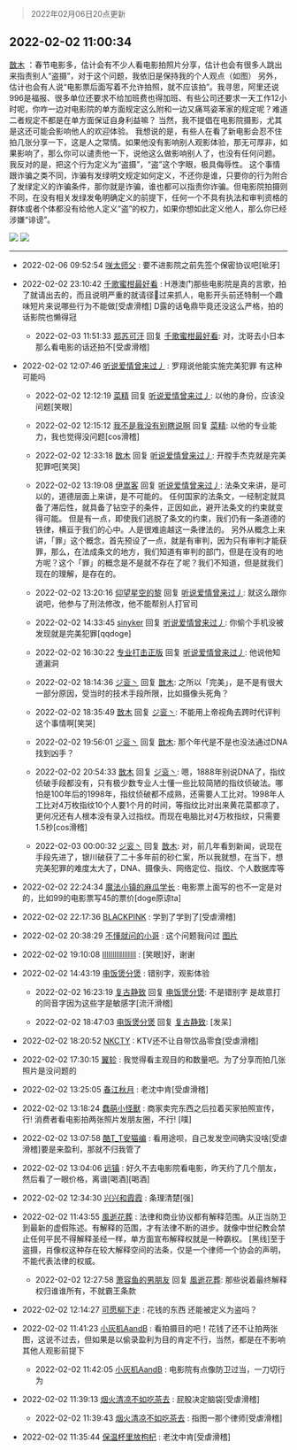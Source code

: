 > 2022年02月06日20点更新
<link rel="stylesheet" href="https://cdn.jsdelivr.net/gh/taotie6/sampleJSON@main/css/photo_show.css">
<meta name="referrer" content="no-referrer" />


 ## 2022-02-02 11:00:34 

 [㪚木](https://www.coolapk.com/feed/33257481?shareKey=N2JjODkwYTIyYzA1NjFmYTJiODk~) ：春节电影多，估计会有不少人看电影拍照片分享，估计也会有很多人跳出来指责别人“盗摄”，对于这个问题，我依旧是保持我的个人观点（如图）
另外，估计也会有人说“电影票后面写着不允许拍照，就不应该拍”。我寻思<!--break-->，阿里还说996是福报、很多单位还要求不给加班费也得加班、有些公司还要求一天工作12小时呢，你咋一边对电影院的单方面规定这么附和一边又痛骂姿苯家的规定呢？难道二者规定不都是在单方面保证自身利益嘛？
当然，我不提倡在电影院摄影，尤其是这还可能会影响他人的欢迎体验。
我想说的是，有些人在看了新电影会忍不住拍几张分享一下，这是人之常情。如果他没有影响别人观影体验，那无可厚非，如果影响了，那么你可以谴责他一下，说他这么做影响别人了，也没有任何问题。
我反对的是，把这个行为定义为“盗摄”，“盗”这个字眼，极具侮辱性。
这个事情跟诈骗之类不同，诈骗有发绿明文规定如何定义，不还你是谁，只要你的行为附合了发绿定义的诈骗条件，那你就是诈骗，谁也都可以指责你诈骗。但电影院拍摄则不同，在没有相关发绿发龟明确定义的前提下，任何一个不具有执法和审判资格的群体或者个体都没有给他人定义“盗”的权力，如果你想如此定义他人，那么你已经涉嫌“诽谤”。 

<div class="album">
<img class="img-item" src="http://image.coolapk.com/feed/2022/0202/10/1081091_7e98420f_0566_4991_122@1080x2683.png" />
<img class="img-item" src="http://image.coolapk.com/feed/2022/0202/10/1081091_f0bb83f6_0566_5002_134@1080x1084.png" />
</div>

 ------- 

- 2022-02-06 09:52:54 [咲太师父](uid=3915215) : 要不进影院之前先签个保密协议吧[呲牙] 

- 2022-02-02 23:10:42 [千歌蜜柑最好看](uid=1256624) : H港澳门那些电影院是真的言歌，拍了就请出去的，而且说明严重的就请径🍵过来抓人，电影开头前还特制一个趣味短片来说哪些行为不能做[受虐滑稽]
D露的话龟鼎毕竟还没这么严格，拍的话影院也懒得冠 

    - 2022-02-03 11:51:33 [郑苏可汗](uid=678781) 回复 [千歌蜜柑最好看](uid=1256624): 对，沈哥去小日本那么看电影的话还拍不[受虐滑稽] 

- 2022-02-02 12:07:46 [听说爱情曾来过丿](uid=3065143) : 罗翔说他能实施完美犯罪 有这种可能吗 

    - 2022-02-02 12:12:19 [菜精](uid=2075001) 回复 [听说爱情曾来过丿](uid=3065143): 以他的身份，应该没问题[笑眼] 

    - 2022-02-02 12:15:12 [我不是我没有别瞎说啊](uid=2231912) 回复 [菜精](uid=2075001): 以他的专业能力，我也觉得没问题[cos滑稽] 

    - 2022-02-02 12:33:18 [㪚木](uid=1081091) 回复 [听说爱情曾来过丿](uid=3065143): 开膛手杰克就是完美犯罪吧[笑哭] 

    - 2022-02-02 13:19:08 [伊嵩客](uid=1080769) 回复 [听说爱情曾来过丿](uid=3065143): 法条文来讲，是可以的，道德层面上来讲，是不可能的。
任何国家的法条文，一经制定就具备了滞后性，就具备了钻空子的条件，正因如此，避开法条文的约束就变得可能。
但是有一点，即使我们逃脱了条文的约束，我们仍有一条道德的铁律，横亘于我们的心中。人是很难逾越这一条律法的。
另外从概念上来讲<!--break-->，「罪」这个概念，首先预设了一点，就是有审判，因为只有审判才能获罪，那么，在法成条文的地方，我们知道有审判的部门，但是在没有的地方呢？这个「罪」的概念是不是就不存在了呢？我们不知道，但是就我们现在的理解，是存在的。 

    - 2022-02-02 13:20:16 [仰望星空的黎](uid=1961388) 回复 [听说爱情曾来过丿](uid=3065143): 就这么跟你说吧，他参与了刑法修改，他不能帮别人打官司 

    - 2022-02-02 14:33:45 [sinyker](uid=684334) 回复 [听说爱情曾来过丿](uid=3065143): 你偷个手机没被发现就是完美犯罪[qqdoge] 

    - 2022-02-02 16:30:22 [专业打击正版](uid=6543891) 回复 [听说爱情曾来过丿](uid=3065143): 他说他知道漏洞 

    - 2022-02-02 18:14:36 [ジ衮丶](uid=494451) 回复 [㪚木](uid=1081091): 之所以「完美」，是不是有很大一部分原因，受当时的技术手段所限，比如摄像头死角？ 

    - 2022-02-02 18:35:49 [㪚木](uid=1081091) 回复 [ジ衮丶](uid=494451): 不能用上帝视角去跨时代评判这个事情啊[笑哭] 

    - 2022-02-02 19:56:01 [ジ衮丶](uid=494451) 回复 [㪚木](uid=1081091): 那个年代是不是也没法通过DNA找到凶手？ 

    - 2022-02-02 20:54:33 [㪚木](uid=1081091) 回复 [ジ衮丶](uid=494451): 嗯，1888年别说DNA了，指纹侦破手段都没有，只有极少数专业人士懂一些比较简陋的指纹侦破法。哪怕是100年后的1998年，指纹侦破都不成熟，还需要人工比对。1998年人工比对4万枚指纹10个人要1个月的时间，等指纹比对出来黄花菜都凉了，更何况还有人根本没有录入过指纹<!--break-->。而现在电脑比对4万枚指纹，只需要1.5秒[cos滑稽] 

    - 2022-02-03 00:00:32 [ジ衮丶](uid=494451) 回复 [㪚木](uid=1081091): 对，前几年看到新闻，说现在手段先进了，银川破获了二十多年前的砂仁案，所以我就想，在当下，想完美犯罪的难度太大了，DNA、摄像头、网络定位、指纹、个人数据库等 

- 2022-02-02 22:24:34 [魔法小镇的麻瓜学长](uid=4623127) : 电影票上面写的也不一定是对的，比如99的电影票写45的票价[doge原谅ta] 

- 2022-02-02 22:17:36 [BLACKPINK](uid=532936) : 学到了学到了[受虐滑稽] 

- 2022-02-02 20:38:29 [不懂就问的小哥](uid=1110297) : 这个问题我问过 [图片](http://image.coolapk.com/feed/2022/0202/20/1110297_57c87f5a_5505_1318_106@1080x2160.jpeg)

- 2022-02-02 19:10:08 [IIlIIllIlIIllIlII](uid=1286315) : [笑眼]好，谢谢 

- 2022-02-02 14:43:19 [电饭煲分煲](uid=801773) : 错别字，观影体验 

    - 2022-02-02 16:23:19 [复古静致](uid=1141938) 回复 [电饭煲分煲](uid=801773): 不是错别字 是故意打的同音字因为这些字是敏感字[流汗滑稽] 

    - 2022-02-02 18:47:03 [电饭煲分煲](uid=801773) 回复 [复古静致](uid=1141938): [发呆] 

- 2022-02-02 18:20:52 [NKCTY](uid=674551) : KTV还不让自带饮品零食[受虐滑稽] 

- 2022-02-02 17:30:15 [翼轸](uid=3116935) : 我觉得看主观目的和数量吧。为了分享而拍几张照片是没问题的 

- 2022-02-02 13:25:05 [春江秋月](uid=1509911) : 老沈中肯[受虐滑稽] 

- 2022-02-02 13:18:24 [蠢萌小怪獸](uid=2786281) : 商家卖完东西之后拉着买家拍照宣传，行!
消费者看电影拍两张照片发朋友圈，不行!
[噗] 

- 2022-02-02 13:07:58 [酷T_T安猫编](uid=3220399) : 看用途呗，自己发发空间确实没啥[受虐滑稽]要是来盈利，那就不归我管了 

- 2022-02-02 13:04:06 [远镇](uid=1471248) : 好久不去电影院看电影，昨天约了几个朋友，然后看了一眼价格，离谱[喝酒][喝酒] 

- 2022-02-02 12:34:30 [兴兴和霞霞](uid=2029334) : 条理清楚[强] 

- 2022-02-02 11:43:55 [風逝花葬](uid=739984) : 法律和商业协议都有解释范围。从正当防卫到最新的虚假陈述。有解释的范围，才有法律不断的进步。就像中世纪教会禁止任何平民不得解释圣经一样，单方面宣布解释权就是一种霸权。
[黑线]至于盗摄，肖像权这种存在较大解释空间的法条，仅是一个律师一个协会的声明，不能代表法律的权威。 

    - 2022-02-02 12:27:58 [萧容鱼的男朋友](uid=2377889) 回复 [風逝花葬](uid=739984): 那些说着最终解释权归谁谁所有，不就霸王条款 

- 2022-02-02 12:14:27 [可愿柳下走](uid=1820913) : 花钱的东西 还能被定义为盗吗？ 

- 2022-02-02 11:41:23 [小灰机AandB](uid=2217189) : 看拍摄目的吧！花钱了还不让拍两张图，这说不过去，但如果是以偷录盈利为目的肯定不行，当然，都是在不影响其他人观影前提下 

    - 2022-02-02 11:42:05 [小灰机AandB](uid=2217189) : 电影院有点像防卫过当，一刀切行为 

- 2022-02-02 11:39:13 [烟火清凉不如吃茶去](uid=4279524) : 屁股决定脑袋[受虐滑稽] 

    - 2022-02-02 11:39:43 [烟火清凉不如吃茶去](uid=4279524) : 指图一那个律师[受虐滑稽] 

- 2022-02-02 11:35:44 [保温杯里放枸杞](uid=2901673) : 老沈中肯[受虐滑稽] 

